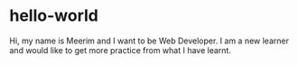 # hello-world
Hi, my name is Meerim and I want to be Web Developer. I am a new learner and would like to get more practice from what I have learnt.
